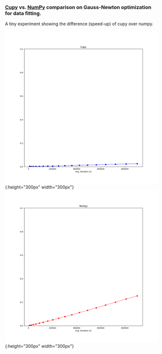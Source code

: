 
### [Cupy](https://cupy.dev/) vs. [NumPy](https://numpy.org/) comparison on Gauss-Newton optimization for data fitting.

A tiny experiment showing the difference (speed-up) of cupy over numpy.



![Cupy](img/cupy_sc.png){:height="300px" width="300px"} ![Numpy](img/numpy_Sc.png){:height="300px" width="300px"}

